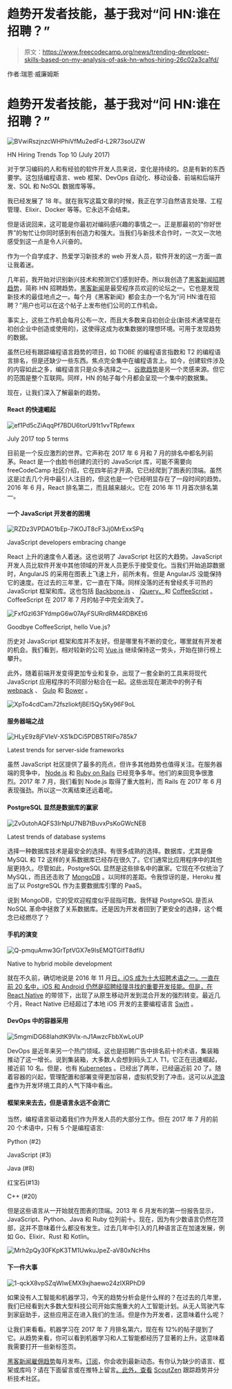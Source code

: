 # 趋势开发者技能，基于我对“问 HN:谁在招聘？”

> 原文：<https://www.freecodecamp.org/news/trending-developer-skills-based-on-my-analysis-of-ask-hn-whos-hiring-26c02a3ca1fd/>

作者:瑞恩·威廉姆斯

# 趋势开发者技能，基于我对“问 HN:谁在招聘？”

![BVwiRszjnzcWHPhiVfMu2edFd-L2R73soUZW](img/cfbb015c17a0e67a7826371793355c2d.png)

HN Hiring Trends Top 10 (July 2017)

对于学习编码的人和有经验的软件开发人员来说，变化是持续的。总是有新的东西要学。这包括编程语言、web 框架、DevOps 自动化、移动设备、前端和后端开发、SQL 和 NoSQL 数据库等等。

我已经发展了 18 年。就在我写这篇文章的时候，我正在学习自然语言处理、工程管理、Elixir、Docker 等等。它永远不会结束。

但是话说回来，这可能是你最初对编码感兴趣的事情之一。正是那最初的“你好世界”的匆忙让你同时感到有创造力和强大。当我们与新技术合作时，一次又一次地感受到这一点是令人兴奋的。

作为一个自学成才、热爱学习新技术的 web 开发人员，软件开发的这一方面一直让我着迷。

几年前，我开始对识别新兴技术和预测它们感到好奇。所以我创造了[黑客新闻招聘趋势](https://www.hntrends.com/)，简称 HN 招聘趋势。[黑客新闻](https://news.ycombinator.com/)是最受程序员欢迎的论坛之一。它也是发现新技术的最佳地点之一。每个月《黑客新闻》都会主办一个名为“问 HN:谁在招聘？”用户也可以在这个帖子上发布他们公司的工作机会。

事实上，这些工作机会每月公布一次，而且大多数来自初创企业(新技术通常是在初创企业中创造或使用的)，这使得这成为收集数据的理想环境。可用于发现趋势的数据。

虽然已经有跟踪编程语言趋势的项目，如 TIOBE 的编程语言指数和 T2 的编程语言排名，但是还缺少一些东西。焦点完全集中在编程语言上。如今，创建软件涉及的内容如此之多，编程语言只是众多选择之一。[谷歌趋势](https://trends.google.com/trends/?hl=en)是另一个灵感来源。但它的范围是整个互联网。同样，HN 的帖子每个月都会呈现一个集中的数据集。

现在，让我们深入了解最新的趋势。

#### React 的快速崛起

![ef1Pd5cZiAqqPf7BDU6torU91t1vvTRpfewx](img/1714ae2e7894f3297a33c8878c7e2533.png)

July 2017 top 5 terms

目前是一个反应激烈的世界。它声称在 2017 年 6 月和 7 月的排名中都名列前茅。React 是一个由脸书创建的流行的 JavaScript 库，可能不需要向 freeCodeCamp 社区介绍，它在四年前才开源。它已经爬到了图表的顶端。虽然这是过去几个月中最引人注目的，但这也是一个已经明显存在了一段时间的趋势。2016 年 6 月，React 排名第二，而且越来越火。它在 2016 年 11 月首次排名第一。

#### 一个 JavaScript 开发者的困境

![RZDz3VPDAO1bEp-7iKOJT8cF3Jj0MrExxSPq](img/adc4da2b75906d4626fc1caa9d1d043e.png)

JavaScript developers embracing change

React 上升的速度令人着迷。这也说明了 JavaScript 社区的大趋势。JavaScript 开发人员比软件开发中其他领域的开发人员更乐于接受变化。当我们开始追踪数据时，AngularJS 的采用在图表上飞速上升，前所未有。但是 AngularJS 没能保持它的速度。在过去的三年里，它一直在下降。同样没落的还有曾经炙手可热的 JavaScript 框架和库。这也包括 [Backbone.js](http://backbonejs.org/) 、 [jQuery、](https://jquery.com/)和 [CoffeeScript](http://coffeescript.org/) 。CoffeeScript 在 2017 年 7 月的帖子中完全消失了。

![FxfGzI63FYdmpG6w07AyFSURrdRM4RDBKEt6](img/99d71e6444a69ba275e233f881d469e6.png)

Goodbye CoffeeScript, hello Vue.js?

历史对 JavaScript 框架和库并不友好。但是哪里有不断的变化，哪里就有开发者的机会。我们看到，相对较新的公司 [Vue.js](https://vuejs.org/) 继续保持这一势头，开始在排行榜上攀升。

此外，随着前端开发变得更加专业和复杂，出现了一套全新的工具来将现代 JavaScript 应用程序的不同部分粘合在一起。这些出现在潮流中的例子有 [webpack](https://webpack.github.io/) 、 [Gulp](https://gulpjs.com/) 和 [Bower](https://bower.io/) 。

![XpTo4cdCam72fszliokfjBEl5Qy5Ky96F9oL](img/bd5d5eeed63b1d703c1d80f4b51a8ca5.png)

#### 服务器端之战

![HLyE9z8jFVIeV-XS1kDCi5PDB5TRIFo785k7](img/bc7751ace4f1f4502909dcde43e5a7f7.png)

Latest trends for server-side frameworks

虽然 JavaScript 社区提供了最多的亮点，但许多其他趋势也值得关注。在服务器端的竞争中， [Node.js](https://nodejs.org/) 和 [Ruby on Rails](http://rubyonrails.org/) 已经竞争多年。他们的来回竞争很激烈。2017 年 7 月，我们看到 Node.js 取得了重大胜利，而 Rails 在 2017 年 6 月表现强劲。所以这一次离结束还远着呢。

#### PostgreSQL 显然是数据库的赢家

![Zv0utohAQFS3IrNpU7NB7tBuvxPsKoGWcNEB](img/bf2e734c8b0f09ead38355aa3f8ca9c1.png)

Latest trends of database systems

选择一种数据库技术是最安全的选择。有很多成熟的选择。数据库，尤其是像 MySQL 和 T2 这样的关系数据库已经存在很久了。它们通常比应用程序中的其他层更持久。尽管如此，PostgreSQL 显然是这些排名中的赢家。它现在不仅统治了 MySQL，而且还击败了 [MongoDB](https://www.mongodb.com/) 。以同样的差距。令我惊讶的是，Heroku 推出了以 PostgreSQL 作为主要数据库引擎的 PaaS。

说到 MongoDB，它的受欢迎程度似乎屈指可数。我怀疑 PostgreSQL 是否从 NoSQL 革命中拯救了关系数据库。还是因为开发者回到了更安全的选择，这个概念已经燃尽了？

#### 手机的演变

![Q-pmquAmw3GrTptVGX7e9IsEMQTGIfT8dflU](img/adae5aaaad51878542b7af74c0a843ba.png)

Native to hybrid mobile development

就在不久前，确切地说是 2016 年 11 月[日，iOS 成为十大招聘术语之一。一直在前 20 名中，iOS 和 Android 仍然是招聘经理寻找的重要开发技能。但是，在](https://www.hntrends.com/2016/november.html) [React Native](https://facebook.github.io/react-native/) 的带领下，出现了从原生移动开发到混合开发的强烈转变。最近几个月，React Native 已经超过了本地 iOS 开发的主要编程语言 [Swift](https://www.swift.com/) 。

#### DevOps 中的容器采用

![5mgmiDG68lahdtK9Vlx-nJ1AwzcFbbXwLoUP](img/ebe19e725e7fc117807392dbb31d3727.png)

DevOps 是近年来另一个热门领域。这也是招聘广告中排名前十的术语，集装箱推动了这一增长。说到集装箱，大多数人会想到码头工人 T1，它正在迅速崛起，接近前 10 名。但是，也有 [Kubernetes](https://kubernetes.io/) 。已经出了两年，已经逼近前 20 了。随着容器的兴起，管理配置和部署变得更加容易，虚拟机受到了冲击。这可以从[流浪者](https://www.vagrantup.com/)作为开发环境工具的人气下降中看出。

#### 框架来来去去，但是语言永远不会消亡

当然，编程语言驱动着我们作为开发人员的大部分工作。但在 2017 年 7 月的前 20 个术语中，只有 5 个是编程语言:

Python (#2)

JavaScript (#3)

Java (#8)

红宝石(#13)

C++ (#20)

但是这些语言从一开始就在图表的顶端。2013 年 6 月发布的第一份报告显示，JavaScript、Python、Java 和 Ruby 位列前十。现在，因为有少数语言仍然在顶部，这并不意味着什么都没有发生。过去几年中引入的几种语言正在加速发展，例如 Go、Elixir、Rust 和 Kotlin。

![Mrh2pQy30FKpK3TM1UwkuJpeZ-aV80xNcHhs](img/47b475b6ad59ec917646813ab6f5a1a2.png)

#### 下一件大事

![1-qckX8vpSZqWIwEMX9xjhaewo24zIXRPhD9](img/6cdd6d279e2511eb891b4b9f382df515.png)

如果没有人工智能和机器学习，今天的趋势分析会是什么样的？在过去的几年里，我们已经看到大多数大型科技公司开始实施重大的人工智能计划。从无人驾驶汽车到家庭助手，这些应用正在进入我们的生活。但是作为开发者，这意味着什么呢？

让我们来看看。机器学习在 2017 年 7 月排名第六，现在有 12%的帖子提到了它。从趋势来看，你可以看到机器学习和人工智能都经历了显著的上升。这意味着我需要打开一些新标签页。

[黑客新闻雇佣趋势](https://www.hntrends.com/)每月发布。[订阅](http://ryan-williams.us7.list-manage.com/subscribe?u=ad800d1f3e83280d9d18b9b58&id=851bc5c555)，你会收到最新动态。有你认为缺少的语言、框架或库吗？请在下面留言或在推特上留言[。此外，查看](https://twitter.com/ryanwi) [ScoutZen](https://www.scoutzen.com/) 跟踪趋势并分析技术社区。